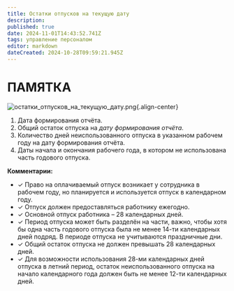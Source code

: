 ```yaml
---
title: Остатки отпусков на текущую дату
description: 
published: true
date: 2024-11-01T14:43:52.741Z
tags: управление персоналом
editor: markdown
dateCreated: 2024-10-28T09:59:21.945Z
---
```


# ПАМЯТКА

![остатки_отпусков_на_текущую_дату.png](/Офис/Управление_персоналом/Остатки_отпусков_на_текущую_дату.png){.align-center}

1. Дата формирования отчёта.
2. Общий остаток отпуска на _дату формирования отчёта_.
3. Количество дней неиспользованного отпуска в указанном рабочем году на дату формирования отчёта.
4. Даты начала и окончания рабочего года, в котором не использована часть годового отпуска.

**Комментарии:**
- ✓ Право на оплачиваемый отпуск возникает у сотрудника в рабочем году, но планируется и используется отпуск в календарном году.
- ✓ Отпуск должен предоставляться работнику ежегодно.
- ✓ Основной отпуск работника – 28 календарных дней.
- ✓ Период отпуска может быть разделён на части, важно, чтобы хотя бы одна часть годового отпуска была не менее 14-ти календарных дней подряд. В периоде отпуска не учитываются праздничные дни.
- ✓ Общий остаток отпуска не должен превышать 28 календарных дней.
- ✓ Для возможности использования 28-ми календарных дней отпуска в летний период, остаток неиспользованного отпуска на начало календарного года должен быть не менее 12-ти календарных дней.